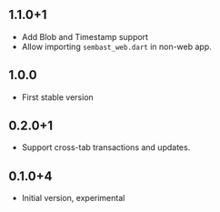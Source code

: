 ## 1.1.0+1

- Add Blob and Timestamp support
- Allow importing `sembast_web.dart` in non-web app.

## 1.0.0

- First stable version

## 0.2.0+1

- Support cross-tab transactions and updates.

## 0.1.0+4

- Initial version, experimental
